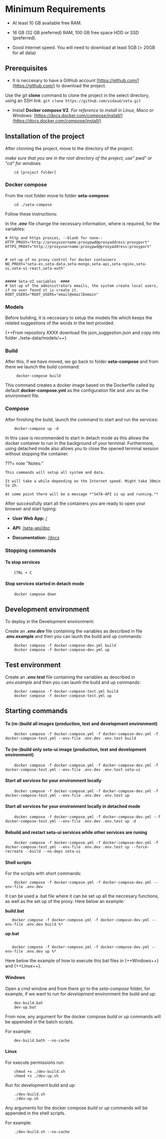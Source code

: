 # Minimum Requirements

* At least 10 GB available free RAM.

* 16 GB (32 GB preferred) RAM, 100 GB free space HDD or SSD (preferred).

* Good Internet speed. You will need to download at least 5GB (> 20GB for all data)


## Prerequisites 

- It is neccesary to have a GitHub account [https://github.com/](https://github.com/) to download the project. 

Use the git **clone** command to clone the project in the select directory, using an SSH link.
    ```
        git clone https://github.com/vidaud/seta.git
    ```


- Install **Docker compose V2**.  *For reference to install in Linux, Maco or Windows:* [https://docs.docker.com/compose/install/](https://docs.docker.com/compose/install/)



## Installation of the project

After clonning the project, move to the directory of the project:

*make sure that you are in the root directory of the project, use" pwd" or "cd" for windows*

```
    cd [project folder]
```

### Docker compose

From the root folder move to folder **seta-compose**: 

```
    cd ./seta-compose
```    

Follow these instructions:

In the ***.env*** file change the necessary information, where is required, for the variables:  

```
# http and https proxies, --blank for none--
HTTP_PROXY="http://proxyusername:proxypwd@proxyaddress:proxyport"
HTTPS_PROXY="http://proxyusername:proxypwd@proxyaddress:proxyport"


# set-up of no proxy control for docker containers 
NO_PROXY="seta-es,seta-data,seta-mongo,seta-api,seta-nginx,seta-ui,seta-ui-react,seta-auth"


##### Seta-UI variables  ####
# Set-up of the administrators emails, the system create local users, if no user found it is create it.
ROOT_USERS="ROOT_USERS="email@emailDomain"
```

### Models

Before building, it is neccesary to setup the models file which keeps the related suggestions of the words in the text provided. 



{++From repository XXXX download file json_suggestion.json and copy into folder ./seta-data/models/++}

### Build

After this, if we have moved, we go back to folder **seta-compose** and from there we launch the build command: 

```
     docker-compose build
```    

This command creates a docker image based on the Dockerfile called by default **docker-compose.yml** as the configuration file and *.env* as the environment file.

### Compose

After finishing the build, launch the command to start and run the services:

```
    docker-compose up -d
```

In this case is recommended to start in detach mode as this allows the docker container to run in the background of your terminal. Furthermore, using detached mode also allows you to close the opened terminal session without stopping the container.

???+ note "Notes:"
  
    This commands will setup all system and data.

    It will take a while depending on the Internet speed. Might take 30min to 2h.

    At some point there will be a message *"SeTA-API is up and running."*


After successfully start all the containers you are ready to open your browser and start typing:

* **User Web App:** [/](/)

* **API:** [/seta-api/doc](/seta-api/doc)

* **Documentation:** [/docs](/docs)

### Stopping commands

#### To stop services 
```
    CTRL + C
```

#### Stop services started in detach mode

```
    docker compose down
```

## Development environment

To deploy in the Development environment:

Create an ***.env.dev*** file containing the variables as described in  file **.env.example** and then you can launh the build and up commands:

```
    docker compose -f docker-compose-dev.yml build
    docker compose -f docker-compose-dev.yml up
```


## Test environment

Create an ***.env.test*** file containing the variables as described in *.env.example* and then you can launh the build and up commands:

```
    docker compose -f docker-compose-test.yml build
    docker compose -f docker-compose-test.yml up
```


## Starting commands

#### To (re-)build all images (production, test and development environment)

```
    docker compose -f docker-compose.yml -f docker-compose-dev.yml -f docker-compose-test.yml --env-file .env.dev .env.test build
```

#### To (re-)build only seta-ui image (production, test and development environment)

```
    docker compose -f docker-compose.yml -f docker-compose-dev.yml -f docker-compose-test.yml --env-file .env.dev .env.test seta-ui
```

#### Start all services for your environment locally

```
    docker compose -f docker-compose.yml -f docker-compose-dev.yml -f docker-compose-test.yml --env-file .env.dev .env.test up
```

#### Start all services for your environment locally in detached mode

```
    docker compose -f docker-compose.yml -f docker-compose-dev.yml --f docker-compose-test.yml --env-file .env.dev .env.test up -d
```

#### Rebuild and restart seta-ui services while other services are runing

```
    docker compose -f docker-compose.yml -f docker-compose-dev.yml -f docker-compose-test.yml --env-file .env.dev .env.test up --force-recreate --build --no-deps seta-ui
```

#### Shell scripts

For the scripts with short commands: 
```
    docker compose -f docker-compose.yml -f docker-compose-dev.yml --env-file .env.dev
```

 It can be used a .bat file where it can be set up all the neccesary functions, as well as the set up of the proxy.  Here below an example:

 **build.bat**
 ```
    docker compose -f docker-compose.yml -f docker-compose-dev.yml --env-file .env.dev build %*
 ```

 **up.bat**
 ```

    docker compose -f docker-compose.yml -f docker-compose-dev.yml --env-file .env.dev up %*

 ```
 
 
 Here below the example of how to execute this bat files in {++Windows++} and {++Linux++}.

#### Windows

Open a *cmd* window and from there go to the *seta-compose* folder, for example, if we want to run for *development* environment the build and up:

```
    dev-build.bat
    dev-up.bat
```

From now, any argument for the docker compose *build* or *up* commands will be appended in the batch scripts.

For example:

```
    dev-build.bath --no-cache
```

#### Linux

For execute permissions run:

```
    chmod +x ./dev-build.sh
    chmod +x ./dev-up.sh
```

Run for development build and up:

```
    ./dev-build.sh
    ./dev-up.sh
```

Any arguments for the docker compose *build* or *up* commands will be appended in the shell scripts.

For example:

```
    ./dev-build.sh --no-cache
```

